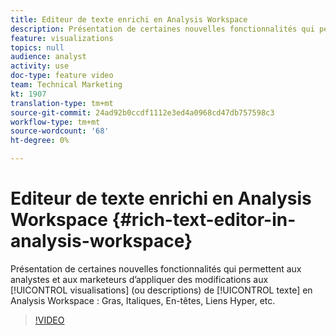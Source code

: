 ```yaml
---
title: Editeur de texte enrichi en Analysis Workspace
description: Présentation de certaines nouvelles fonctionnalités qui permettent aux analystes et aux spécialistes du marketing d’appliquer des modifications à des visualisations (ou descriptions) de texte en Analysis Workspace - Gras, Italique, En-têtes, Liens Hyper, etc.
feature: visualizations
topics: null
audience: analyst
activity: use
doc-type: feature video
team: Technical Marketing
kt: 1907
translation-type: tm+mt
source-git-commit: 24ad92b0ccdf1112e3ed4a0968cd47db757598c3
workflow-type: tm+mt
source-wordcount: '68'
ht-degree: 0%

---
```



# Editeur de texte enrichi en Analysis Workspace {#rich-text-editor-in-analysis-workspace}

Présentation de certaines nouvelles fonctionnalités qui permettent aux analystes et aux marketeurs d’appliquer des modifications aux [!UICONTROL visualisations] (ou descriptions) de [!UICONTROL texte] en Analysis Workspace : Gras, Italiques, En-têtes, Liens Hyper, etc.

>[!VIDEO](https://video.tv.adobe.com/v/23726/?quality=12)
